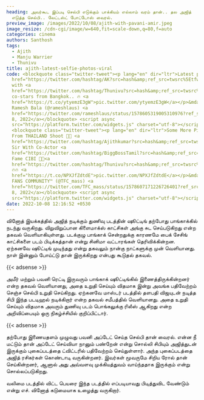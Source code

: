 ```yaml
---
heading: அவர்கூட இப்படி செல்பி எடுக்கும் பாக்கியம் எல்லாம் வரம் தான்.. தல அஜித்
  எடுத்த செல்பி.. லேட்டஸ்ட் போட்டோஸ் வைரல்.
preview_image: /images/2022/10/08/ajith-with-pavani-amir.jpeg
image_resize: /cdn-cgi/image/w=640,fit=scale-down,q=80,f=auto
categories: cinema
authors: Santhosh
tags:
  - Ajith
  - Manju Warrier
  - Thunivu
title: ajith-latest-selfie-photos-viral
code: <blockquote class="twitter-tweet"><p lang="en" dir="ltr">Latest pics of <a
  href="https://twitter.com/hashtag/AK?src=hash&amp;ref_src=twsrc%5Etfw">#AK</a>
  with <a
  href="https://twitter.com/hashtag/Thunivu?src=hash&amp;ref_src=twsrc%5Etfw">#Thunivu</a>
  co-stars from Bangkok.. 🔥 <a
  href="https://t.co/ytyemzE3gW">pic.twitter.com/ytyemzE3gW</a></p>&mdash;
  Ramesh Bala (@rameshlaus) <a
  href="https://twitter.com/rameshlaus/status/1578605319005310976?ref_src=twsrc%5Etfw">October
  8, 2022</a></blockquote> <script async
  src="https://platform.twitter.com/widgets.js" charset="utf-8"></script>
  <blockquote class="twitter-tweet"><p lang="en" dir="ltr">Some More Pictures
  From THAILAND Shoot 💙😇 <a
  href="https://twitter.com/hashtag/Ajithkumar?src=hash&amp;ref_src=twsrc%5Etfw">#Ajithkumar</a>
  Sir With Co-Actor <a
  href="https://twitter.com/hashtag/BiggBossTamil?src=hash&amp;ref_src=twsrc%5Etfw">#BiggBossTamil</a>
  Fame CIBI 💙😇<a
  href="https://twitter.com/hashtag/Thunivu?src=hash&amp;ref_src=twsrc%5Etfw">#Thunivu</a>
  🔥🔥 <a
  href="https://t.co/NPXJfZdtdE">pic.twitter.com/NPXJfZdtdE</a></p>&mdash; AJITH
  FANS COMMUNITY™ (@TFC_mass) <a
  href="https://twitter.com/TFC_mass/status/1578607171226726401?ref_src=twsrc%5Etfw">October
  8, 2022</a></blockquote> <script async
  src="https://platform.twitter.com/widgets.js" charset="utf-8"></script>
date: 2022-10-08 12:16:52 +0530
---
```

வினோத் இயக்கத்தில் அஜித் நடிக்கும் துணிவு படத்தின் ஷூட்டிங் தற்போது பாங்காக்கில் நடந்து வருகிறது. விறுவிறுப்பான கிளைமாக்ஸ் காட்சிகள் அங்கு சுட செய்படுகிறது என்ற தகவல் வெளியாகியுள்ளது. படக்குழு பாங்காக் சென்றதுக்கு காரணமே பைக் சேசிங் காட்சிகளை படம் பிடிக்கத்தான் என்று சினிமா வட்டாரங்கள் தெரிவிக்கின்றன. ஏற்கனவே ஷூட்டிங் முடிந்தது என்று தகவலும் நான்கு நாட்களுக்கு முன் வெளியானது. நாள் இன்னும் போய்ட்டு தான் இருக்கிறது என்பது கூடுதல் தகவல்.

{{< adsense >}}

அமீர் மற்றும் பவனி ரெட்டி இருவரும் பாங்காக் ஷூட்டிங்கில் இணைத்திருக்கின்றனர் என்ற தகவல் வெளியானது, அதை உறுதி செய்யும் விதமாக இன்று அவங்க பதிவேற்றம் செஞ்ச செல்பி உறுதி செய்கிறது. ஏற்கனவே மாஸ்டர் படத்தில் தளபதி விஜயுடன் நடித்த சிபி இந்த படடிஹல் நடிக்கிறார் என்ற தகவல் சமீபத்தில் வெளியானது. அதை உறுதி செய்யும் விதமாக அவரும் துணிவு படம் பொங்கலுக்கு ரிலீஸ் ஆகிறது என்ற அறிவிப்பையும் ஒரு நிகழ்ச்சியில் குறிப்பிட்டார்.

{{< adsense >}}

தற்போது இணையதளம் முழுவது பவனி அப்டேட் செய்த செல்பி தான் வைரல். என்ன நீ மட்டும் தான் அப்டேட் செய்வியா நானும் பண்றேன் என்று சொல்லி சிபியும் அஜித்துடன் இருக்கும் புகைப்படத்தை ட்விட்டரில் பதிவேற்றம் செய்துள்ளார். அந்த புகைப்படத்தை அஜித் ரசிகர்கள் கொண்டாடி வருகின்றனர். இவர்கள் மூவருமே சிறிய ரோல் தான் செய்கின்றனர், ஆனால் அது அவ்வளவு முக்கியத்துவம் வாய்ந்ததாக இருக்கும் என்று சொல்லப்படுகிறது.

வலிமை படத்தில் விட்ட பெயரை இந்த படத்தில் எப்படியாவது பிடித்துவிட வேண்டும் என்று எச். வினோத் கடுமையாக உழைத்து வருகிறார்.